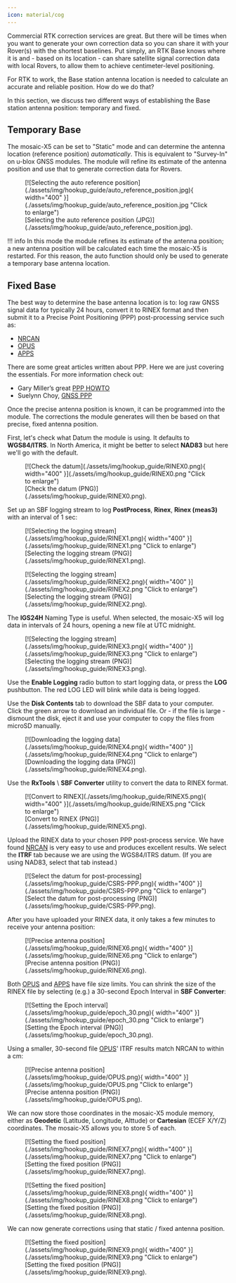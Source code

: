 ```yaml
---
icon: material/cog
---
```


Commercial RTK correction services are great. But there will be times when you want to generate your own correction data so you can share it with your Rover(s) with the shortest baselines. Put simply, an RTK Base knows where it is and - based on its location - can share satellite signal correction data with local Rovers, to allow them to achieve centimeter-level positioning.

For RTK to work, the Base station antenna location is needed to calculate an accurate and reliable position. How do we do that?

In this section, we discuss two different ways of establishing the Base station antenna position: temporary and fixed.

## Temporary Base

The mosaic-X5 can be set to "Static" mode and can determine the antenna location (reference position) *automatically*. This is equivalent to "Survey-In" on u-blox GNSS modules. The module will refine its estimate of the antenna position and use that to generate correction data for Rovers.

<figure markdown>
[![Selecting the auto reference position](./assets/img/hookup_guide/auto_reference_position.jpg){ width="400" }](./assets/img/hookup_guide/auto_reference_position.jpg "Click to enlarge")
<figcaption markdown>
[Selecting the auto reference position (JPG)](./assets/img/hookup_guide/auto_reference_position.jpg).
</figcaption>
</figure>

!!! info
    In this mode the module refines its estimate of the antenna position; a new antenna position will be calculated each time the mosaic-X5 is restarted. For this reason, the auto function should only be used to generate a temporary base antenna location.

## Fixed Base

The best way to determine the base antenna location is to: log raw GNSS signal data for typically 24 hours, convert it to RINEX format and then submit it to a Precise Point Positioning (PPP) post-processing service such as:

* [NRCAN](https://webapp.csrs-scrs.nrcan-rncan.gc.ca/geod/tools-outils/ppp.php)
* [OPUS](https://www.ngs.noaa.gov/OPUS/)
* [APPS](https://pppx.gdgps.net/)

There are some great articles written about PPP. Here we are just covering the essentials. For more information check out:

* Gary Miller’s great [PPP HOWTO](https://gpsd.gitlab.io/gpsd/ppp-howto.html)
* Suelynn Choy, [GNSS PPP](https://www.unoosa.org/documents/pdf/icg/2018/ait-gnss/16_PPP.pdf)

Once the precise antenna position is known, it can be programmed into the module. The corrections the module generates will then be based on that precise, fixed antenna position.

First, let's check what Datum the module is using. It defaults to **WGS84/ITRS**. In North America, it might be better to select **NAD83** but here we'll go with the default.

<figure markdown>
[![Check the datum](./assets/img/hookup_guide/RINEX0.png){ width="400" }](./assets/img/hookup_guide/RINEX0.png "Click to enlarge")
<figcaption markdown>
[Check the datum (PNG)](./assets/img/hookup_guide/RINEX0.png).
</figcaption>
</figure>

Set up an SBF logging stream to log **PostProcess**, **Rinex**, **Rinex (meas3)** with an interval of 1 sec:

<figure markdown>
[![Selecting the logging stream](./assets/img/hookup_guide/RINEX1.png){ width="400" }](./assets/img/hookup_guide/RINEX1.png "Click to enlarge")
<figcaption markdown>
[Selecting the logging stream (PNG)](./assets/img/hookup_guide/RINEX1.png).
</figcaption>
</figure>

<figure markdown>
[![Selecting the logging stream](./assets/img/hookup_guide/RINEX2.png){ width="400" }](./assets/img/hookup_guide/RINEX2.png "Click to enlarge")
<figcaption markdown>
[Selecting the logging stream (PNG)](./assets/img/hookup_guide/RINEX2.png).
</figcaption>
</figure>

The **IGS24H** Naming Type is useful. When selected, the mosaic-X5 will log data in intervals of 24 hours, opening a new file at UTC midnight.

<figure markdown>
[![Selecting the logging stream](./assets/img/hookup_guide/RINEX3.png){ width="400" }](./assets/img/hookup_guide/RINEX3.png "Click to enlarge")
<figcaption markdown>
[Selecting the logging stream (PNG)](./assets/img/hookup_guide/RINEX3.png).
</figcaption>
</figure>

Use the **Enable Logging** radio button to start logging data, or press the **LOG** pushbutton. The red LOG LED will blink while data is being logged.

Use the **Disk Contents** tab to download the SBF data to your computer. Click the green arrow to download an individual file. Or - if the file is large - dismount the disk, eject it and use your computer to copy the files from microSD manually.

<figure markdown>
[![Downloading the logging data](./assets/img/hookup_guide/RINEX4.png){ width="400" }](./assets/img/hookup_guide/RINEX4.png "Click to enlarge")
<figcaption markdown>
[Downloading the logging data (PNG)](./assets/img/hookup_guide/RINEX4.png).
</figcaption>
</figure>

Use the **RxTools** \ **SBF Converter** utility to convert the data to RINEX format.

<figure markdown>
[![Convert to RINEX](./assets/img/hookup_guide/RINEX5.png){ width="400" }](./assets/img/hookup_guide/RINEX5.png "Click to enlarge")
<figcaption markdown>
[Convert to RINEX (PNG)](./assets/img/hookup_guide/RINEX5.png).
</figcaption>
</figure>

Upload the RINEX data to your chosen PPP post-process service. We have found [NRCAN](https://webapp.csrs-scrs.nrcan-rncan.gc.ca/geod/tools-outils/ppp.php) is very easy to use and produces excellent results. We select the **ITRF** tab because we are using the WGS84/ITRS datum. (If you are using NAD83, select that tab instead.)

<figure markdown>
[![Select the datum for post-processing](./assets/img/hookup_guide/CSRS-PPP.png){ width="400" }](./assets/img/hookup_guide/CSRS-PPP.png "Click to enlarge")
<figcaption markdown>
[Select the datum for post-processing (PNG)](./assets/img/hookup_guide/CSRS-PPP.png).
</figcaption>
</figure>

After you have uploaded your RINEX data, it only takes a few minutes to receive your antenna position:

<figure markdown>
[![Precise antenna position](./assets/img/hookup_guide/RINEX6.png){ width="400" }](./assets/img/hookup_guide/RINEX6.png "Click to enlarge")
<figcaption markdown>
[Precise antenna position (PNG)](./assets/img/hookup_guide/RINEX6.png).
</figcaption>
</figure>

Both [OPUS](https://www.ngs.noaa.gov/OPUS/) and [APPS](https://pppx.gdgps.net/) have file size limits. You can shrink the size of the RINEX file by selecting (e.g.) a 30-second Epoch Interval in **SBF Converter**:

<figure markdown>
[![Setting the Epoch interval](./assets/img/hookup_guide/epoch_30.png){ width="400" }](./assets/img/hookup_guide/epoch_30.png "Click to enlarge")
<figcaption markdown>
[Setting the Epoch interval (PNG)](./assets/img/hookup_guide/epoch_30.png).
</figcaption>
</figure>

Using a smaller, 30-second file [OPUS](https://www.ngs.noaa.gov/OPUS/)' ITRF results match NRCAN to within a cm:

<figure markdown>
[![Precise antenna position](./assets/img/hookup_guide/OPUS.png){ width="400" }](./assets/img/hookup_guide/OPUS.png "Click to enlarge")
<figcaption markdown>
[Precise antenna position (PNG)](./assets/img/hookup_guide/OPUS.png).
</figcaption>
</figure>

We can now store those coordinates in the mosaic-X5 module memory, either as **Geodetic** (Latitude, Longitude, Alttude) or **Cartesian** (ECEF X/Y/Z) coordinates. The mosaic-X5 allows you to store 5 of each.

<figure markdown>
[![Setting the fixed position](./assets/img/hookup_guide/RINEX7.png){ width="400" }](./assets/img/hookup_guide/RINEX7.png "Click to enlarge")
<figcaption markdown>
[Setting the fixed position (PNG)](./assets/img/hookup_guide/RINEX7.png).
</figcaption>
</figure>

<figure markdown>
[![Setting the fixed position](./assets/img/hookup_guide/RINEX8.png){ width="400" }](./assets/img/hookup_guide/RINEX8.png "Click to enlarge")
<figcaption markdown>
[Setting the fixed position (PNG)](./assets/img/hookup_guide/RINEX8.png).
</figcaption>
</figure>

We can now generate corrections using that static / fixed antenna position.

<figure markdown>
[![Setting the fixed position](./assets/img/hookup_guide/RINEX9.png){ width="400" }](./assets/img/hookup_guide/RINEX9.png "Click to enlarge")
<figcaption markdown>
[Setting the fixed position (PNG)](./assets/img/hookup_guide/RINEX9.png).
</figcaption>
</figure>

